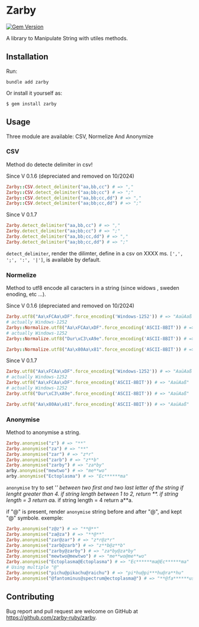 # Zarby

[![Gem Version](https://badge.fury.io/rb/zarby.svg)](http://badge.fury.io/rb/zarby)

A library to Manipulate String with utiles methods.

## Installation

Run:

    bundle add zarby

Or install it yourself as:

    $ gem install zarby

## Usage

Three module are available: CSV, Normelize And Anonymize

### CSV

Method do detecte delimiter in csv!

Since V 0.1.6 (depreciated and removed on 10/2024)

```ruby
Zarby::CSV.detect_delimiter("aa,bb,cc") # => ","
Zarby::CSV.detect_delimiter("aa;bb;cc") # => ";"
Zarby::CSV.detect_delimiter("aa,bb;cc,dd") # => ","
Zarby::CSV.detect_delimiter("aa;bb;cc,dd") # => ";"
```
Since V 0.1.7 

```ruby
Zarby.detect_delimiter("aa,bb,cc") # => ","
Zarby.detect_delimiter("aa;bb;cc") # => ";"
Zarby.detect_delimiter("aa,bb;cc,dd") # => ","
Zarby.detect_delimiter("aa;bb;cc,dd") # => ";"
```

`detect_delimiter`, render the dilimter, define in a csv on XXXX ms.
`[',', ';', ':', '|']`, is available by default.

### Normelize

Method to utf8 encode all caracters in a string (since widows , sweden enoding, etc ...).

Since V 0.1.6 (depreciated and removed on 10/2024)

```ruby
Zarby.utf8("Aa\xFCAa\xDF".force_encoding('Windows-1252')) # => "AaüAaß
# actually Windows-1252
Zarby::Normalize.utf8("Aa\xFCAa\xDF".force_encoding('ASCII-8BIT')) # => "AaüAaß"
# actually Windows-1252
Zarby::Normalize.utf8("Dur\xC3\xA9e".force_encoding('ASCII-8BIT')) # => "AaüAaß"

Zarby::Normalize.utf8("Aa\x80Aa\x81".force_encoding('ASCII-8BIT')) # => "AaüAaß"

```

Since V 0.1.7

```ruby
Zarby.utf8("Aa\xFCAa\xDF".force_encoding('Windows-1252')) # => "AaüAaß
# actually Windows-1252
Zarby.utf8("Aa\xFCAa\xDF".force_encoding('ASCII-8BIT')) # => "AaüAaß"
# actually Windows-1252
Zarby.utf8("Dur\xC3\xA9e".force_encoding('ASCII-8BIT')) # => "AaüAaß"

Zarby.utf8("Aa\x80Aa\x81".force_encoding('ASCII-8BIT')) # => "AaüAaß"

```

### Anonymise

Method to anonymise a string.

```ruby
Zarby.anonymise("z") # => "**"
Zarby.anonymise("za") # => "**"
Zarby.anonymise("zar") # => "z*r"
Zarby.anonymise("zarb") # => "z**b"
Zarby.anonymise("zarby") # => "za*by"
arby.anonymise("mewtwo") # => "me**wo"
arby.anonymise("Ectoplasma") # => "Ec******ma"
```

`anonymise` try to set '*' between two first and two last letter of the string if lenght greater than 4.
if string length between 1 to 2, return **.
if string length = 3 return a*a.
if string length = 4 return a**a.

if "@" is present, render `anonymise` string before and after "@", and kept "@" symbole.
exemple:

```ruby
Zarby.anonymise("z@z") # => "**@**"
Zarby.anonymise("za@za") # => "**@**"
Zarby.anonymise("zar@zar") # => "z*r@z*r"
Zarby.anonymise("zarb@zarb") # => "z**b@z**b"
Zarby.anonymise("zarby@zarby") # => "za*by@za*by"
Zarby.anonymise("mewtwo@mewtwo") # => "me**wo@me**wo"
Zarby.anonymise("Ectoplasma@Ectoplasma") # => "Ec******ma@Ec******ma"
# Using multiple "@"
Zarby.anonymise("pichu@pikachu@raichu") # => "pi*hu@pi***hu@ra**hu"
Zarby.anonymise("@fantominus@spectrum@ectoplasma@") # => "**@fa******us@sp****um@ec******ma"
```

## Contributing

Bug report and pull request are welcome on GitHub at https://github.com/zarby-ruby/zarby.